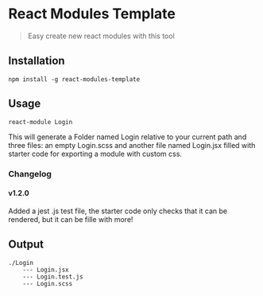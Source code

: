 # React Modules Template
> Easy create new react modules with this tool

## Installation
```
npm install -g react-modules-template
```

## Usage
```
react-module Login
```

This will generate a Folder named Login relative to your current path
and three files: an empty Login.scss and another file named Login.jsx filled with
starter code for exporting a module with custom css.

### Changelog

#### v1.2.0
Added a jest .js test file, the starter code only checks that it can be rendered, but it can be fille with more!

## Output
```
./Login
    --- Login.jsx
    --- Login.test.js
    --- Login.scss
```